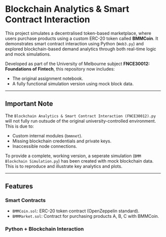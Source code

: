 # Blockchain Analytics & Smart Contract Interaction

This project simulates a decentralised token-based marketplace, where users purchase products using a custom ERC-20 token called **BMMCoin**. It demonstrates smart contract interaction using Python (`Web3.py`) and explored blockchain-based demand analytics through both real-time logic and mock simulations.

Developed as part of the University of Melbourne subject **FNCE30012: Foundations of Fintech**, this repository now includes:
- The original assignment notebook.
- A fully functional simulation version using mock block data.

---

## Important Note
The `Blockchain Analytics & Smart Contract Interaction (FNCE30012).py` will not fully run outsude of the original university-controlled environment.
This is due to:
- Custom internal modules (`bmmnet`).
- Missing blockchain credentials and private keys.
- Inaccessible node connections.

To provide a complete, working version, a seperate simulation (`BMM Blockchain Simulation.py`) has been created with mock blockchain data. This is to reproduce and illustrate key analytics and plots.

---

## Features

### Smart Contracts
- `BMMCoin.sol`: ERC-20 token contract (OpenZeppelin standard).
- `BMMMarket.sol`: Contract for purchasing products A, B, C with BMMCoin.

### Python + Blockchain Interaction
